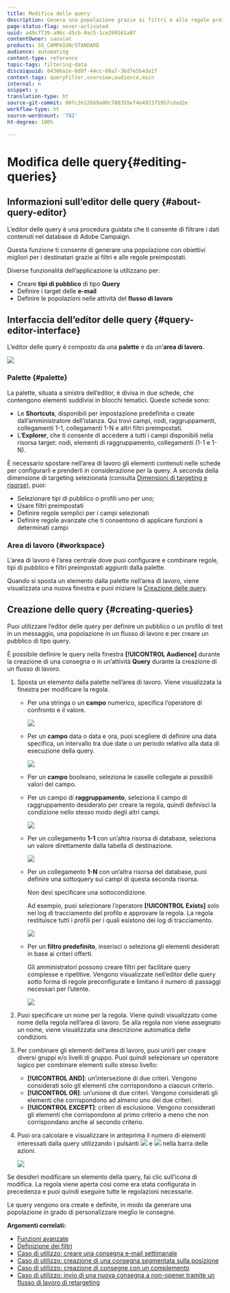 ```yaml
---
title: Modifica delle query
description: Genera una popolazione grazie ai filtri e alle regole preimpostati.
page-status-flag: never-activated
uuid: a49c7739-a96c-45cb-9ac5-1ce299161a97
contentOwner: sauviat
products: SG_CAMPAIGN/STANDARD
audience: automating
content-type: reference
topic-tags: filtering-data
discoiquuid: 84306a1e-0d9f-44cc-88a7-36d7e5b4da1f
context-tags: queryFilter,overview;audience,main
internal: n
snippet: y
translation-type: ht
source-git-commit: 00fc2e12669a00c788355ef4e492375957cdad2e
workflow-type: ht
source-wordcount: '782'
ht-degree: 100%

---
```



# Modifica delle query{#editing-queries}

## Informazioni sull’editor delle query {#about-query-editor}

L’editor delle query è una procedura guidata che ti consente di filtrare i dati contenuti nel database di Adobe Campaign.

Questa funzione ti consente di generare una popolazione con obiettivi migliori per i destinatari grazie ai filtri e alle regole preimpostati.

Diverse funzionalità dell’applicazione la utilizzano per:

* Creare **tipi di pubblico** di tipo **Query**
* Definire i target delle **e-mail**
* Definire le popolazioni nelle attività del **flusso di lavoro**

## Interfaccia dell’editor delle query {#query-editor-interface}

L’editor delle query è composto da una **palette** e da un’**area di lavoro**.

![](assets/query_editor_overview.png)

### Palette {#palette}

La palette, situata a sinistra dell’editor, è divisa in due schede, che contengono elementi suddivisi in blocchi tematici. Queste schede sono:

* Le **Shortcuts**, disponibili per impostazione predefinita o create dall’amministratore dell’istanza. Qui trovi campi, nodi, raggruppamenti, collegamenti 1-1, collegamenti 1-N e altri filtri preimpostati.
* L’**Explorer**, che ti consente di accedere a tutti i campi disponibili nella risorsa target: nodi, elementi di raggruppamento, collegamenti (1-1 e 1-N).

È necessario spostare nell’area di lavoro gli elementi contenuti nelle schede per configurarli e prenderli in considerazione per la query. A seconda della dimensione di targeting selezionata (consulta [Dimensioni di targeting e risorse](../../automating/using/query.md#targeting-dimensions-and-resources)), puoi:

* Selezionare tipi di pubblico o profili uno per uno;
* Usare filtri preimpostati
* Definire regole semplici per i campi selezionati
* Definire regole avanzate che ti consentono di applicare funzioni a determinati campi

### Area di lavoro {#workspace}

L’area di lavoro è l’area centrale dove puoi configurare e combinare regole, tipi di pubblico e filtri preimpostati aggiunti dalla palette.

Quando si sposta un elemento dalla palette nell’area di lavoro, viene visualizzata una nuova finestra e puoi iniziare la [Creazione delle query](#creating-queries).

## Creazione delle query {#creating-queries}

Puoi utilizzare l’editor delle query per definire un pubblico o un profilo di test in un messaggio, una popolazione in un flusso di lavoro e per creare un pubblico di tipo query.

È possibile definire le query nella finestra **[!UICONTROL Audience]** durante la creazione di una consegna o in un’attività **Query** durante la creazione di un flusso di lavoro.

1. Sposta un elemento dalla palette nell’area di lavoro. Viene visualizzata la finestra per modificare la regola.

   * Per una stringa o un **campo** numerico, specifica l’operatore di confronto e il valore.

      ![](assets/query_editor_audience_definition2.png)

   * Per un **campo** data o data e ora, puoi scegliere di definire una data specifica, un intervallo tra due date o un periodo relativo alla data di esecuzione della query.

      ![](assets/query_editor_date_field.png)

   * Per un **campo** booleano, seleziona le caselle collegate ai possibili valori del campo.
   * Per un campo di **raggruppamento**, seleziona il campo di raggruppamento desiderato per creare la regola, quindi definisci la condizione nello stesso modo degli altri campi.

      ![](assets/query_editor_audience_definition4.png)

   * Per un collegamento **1-1** con un’altra risorsa di database, seleziona un valore direttamente dalla tabella di destinazione.

      ![](assets/query_editor_audience_definition5.png)

   * Per un collegamento **1-N** con un’altra risorsa del database, puoi definire una sottoquery sui campi di questa seconda risorsa.

      Non devi specificare una sottocondizione.

      Ad esempio, puoi selezionare l’operatore **[!UICONTROL Exists]** solo nei log di tracciamento del profilo e approvare la regola. La regola restituisce tutti i profili per i quali esistono dei log di tracciamento.

      ![](assets/query_editor_audience_definition6.png)

   * Per un **filtro predefinito**, inserisci o seleziona gli elementi desiderati in base ai criteri offerti.

      Gli amministratori possono creare filtri per facilitare query complesse e ripetitive. Vengono visualizzate nell’editor delle query sotto forma di regole preconfigurate e limitano il numero di passaggi necessari per l’utente.

      ![](assets/query-editor_filter_email-audience_filter.png)

1. Puoi specificare un nome per la regola. Viene quindi visualizzato come nome della regola nell’area di lavoro. Se alla regola non viene assegnato un nome, viene visualizzata una descrizione automatica delle condizioni.
1. Per combinare gli elementi dell’area di lavoro, puoi unirli per creare diversi gruppi e/o livelli di gruppo. Puoi quindi selezionare un operatore logico per combinare elementi sullo stesso livello:

   * **[!UICONTROL AND]**: un’intersezione di due criteri. Vengono considerati solo gli elementi che corrispondono a ciascun criterio.
   * **[!UICONTROL OR]**: un’unione di due criteri. Vengono considerati gli elementi che corrispondono ad almeno uno dei due criteri.
   * **[!UICONTROL EXCEPT]**: criteri di esclusione. Vengono considerati gli elementi che corrispondono al primo criterio a meno che non corrispondano anche al secondo criterio.

1. Puoi ora calcolare e visualizzare in anteprima il numero di elementi interessati dalla query utilizzando i pulsanti ![](assets/count.png) e ![](assets/preview.png) nella barra delle azioni.

   ![](assets/query_editor_combining_rules.png)

Se desideri modificare un elemento della query, fai clic sull’icona di modifica. La regola viene aperta così come era stata configurata in precedenza e puoi quindi eseguire tutte le regolazioni necessarie.

Le query vengono ora create e definite, in modo da generare una popolazione in grado di personalizzare meglio le consegne.

**Argomenti correlati:**

* [Funzioni avanzate](../../automating/using/advanced-expression-editing.md)
* [Definizione dei filtri](../../developing/using/configuring-filter-definition.md)
* [Caso di utilizzo: creare una consegna e-mail settimanale](../../automating/using/workflow-weekly-offer.md)
* [Caso di utilizzo: creazione di una consegna segmentata sulla posizione](../../automating/using/workflow-segmentation-location.md)
* [Caso di utilizzo: creazione di consegne con un complemento](../../automating/using/workflow-created-query-with-complement.md)
* [Caso di utilizzo: invio di una nuova consegna a non-opener tramite un flusso di lavoro di retargeting](../../automating/using/workflow-cross-channel-retargeting.md)
